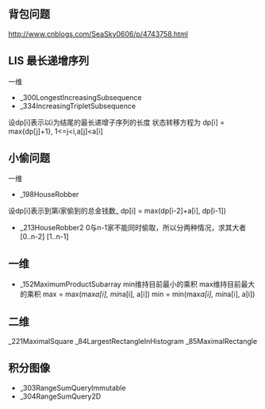 ## 背包问题
http://www.cnblogs.com/SeaSky0606/p/4743758.html



## LIS 最长递增序列
一维
 - _300LongestIncreasingSubsequence
 - _334IncreasingTripletSubsequence

设dp[i]表示以i为结尾的最长递增子序列的长度
状态转移方程为 dp[i] = max{dp[j]+1}, 1<=j<i,a[j]<a[i]


## 小偷问题
一维
 - _198HouseRobber
 
 设dp[i]表示到第i家偷到的总金钱数_
 dp[i] = max(dp[i-2]+a[i], dp[i-1])
 
 - _213HouseRobber2
 0与n-1家不能同时偷取，所以分两种情况，求其大者
  [0..n-2]
  [1..n-1]
 
 
## 一维

 - _152MaximumProductSubarray
min维持目前最小的乘积
max维持目前最大的乘积
max = max(max*a[i], min*a[i], a[i])
min = min(max*a[i], min*a[i], a[i])


## 二维
_221MaximalSquare
_84LargestRectangleInHistogram
_85MaximalRectangle


## 积分图像
- _303RangeSumQueryImmutable
- _304RangeSumQuery2D